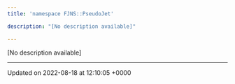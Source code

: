 ```yaml
---
title: 'namespace FJNS::PseudoJet'

description: "[No description available]"

---
```







[No description available]






-------------------------------

Updated on 2022-08-18 at 12:10:05 +0000